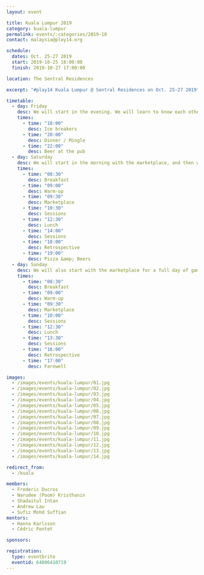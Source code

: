```yaml
---
layout: event

title: Kuala Lumpur 2019
category: kuala-lumpur
permalink: events/:categories/2019-10
contact: malaysia@play14.org

schedule:
  dates: Oct. 25-27 2019
  start: 2019-10-25 18:00:00
  finish: 2019-10-27 17:00:00

location: The Sentral Residences

excerpt: "#play14 Kuala Lumpur @ Sentral Residences on Oct. 25-27 2019"

timetable:
  - day: Friday
    desc: We will start in the evening. We will learn to know each other and share a nice dinner all together.
    times:
      - time: "18:00"
        desc: Ice breakers
      - time: "20:00"
        desc: Dinner / Mingle
      - time: "22:00"
        desc: Beer at the pub
  - day: Saturday
    desc: We will start in the morning with the marketplace, and then we will play games all day long.
    times:
      - time: "08:30"
        desc: Breakfast
      - time: "09:00"
        desc: Warm-up
      - time: "09:30"
        desc: Marketplace
      - time: "10:30"
        desc: Sessions
      - time: "12:30"
        desc: Lunch
      - time: "14:00"
        desc: Sessions
      - time: "18:00"
        desc: Retrospective
      - time: "19:00"
        desc: Pizza &amp; Beers
  - day: Sunday
    desc: We will also start with the marketplace for a full day of games. Whoever needs to catch a plane can leave earlier.
    times:
      - time: "08:30"
        desc: Breakfast
      - time: "09:00"
        desc: Warm-up
      - time: "09:30"
        desc: Marketplace
      - time: "10:00"
        desc: Sessions
      - time: "12:30"
        desc: Lunch
      - time: "13:30"
        desc: Sessions
      - time: "16:00"
        desc: Retrospective
      - time: "17:00"
        desc: Farewell

images:
  - /images/events/kuala-lumpur/01.jpg
  - /images/events/kuala-lumpur/02.jpg
  - /images/events/kuala-lumpur/03.jpg
  - /images/events/kuala-lumpur/04.jpg
  - /images/events/kuala-lumpur/05.jpg
  - /images/events/kuala-lumpur/06.jpg
  - /images/events/kuala-lumpur/07.jpg
  - /images/events/kuala-lumpur/08.jpg
  - /images/events/kuala-lumpur/09.jpg
  - /images/events/kuala-lumpur/10.jpg
  - /images/events/kuala-lumpur/11.jpg
  - /images/events/kuala-lumpur/12.jpg
  - /images/events/kuala-lumpur/13.jpg
  - /images/events/kuala-lumpur/14.jpg

redirect_from:
  - /kuala

members:
  - Frederic Ducros
  - Narudee (Poom) Kristhanin
  - Shadaitul Intan
  - Andrew Lau
  - Sufiz Mohd Suffian
mentors:
  - Hanna Karlsson
  - Cédric Pontet

sponsors:

registration:
  type: eventbrite
  eventid: 64806410719
---
```

